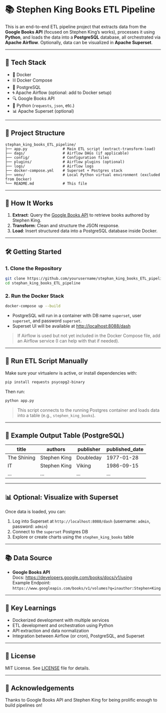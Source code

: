 # 📚 Stephen King Books ETL Pipeline

This is an end-to-end ETL pipeline project that extracts data from the **Google Books API** (focused on Stephen King’s works), processes it using **Python**, and loads the data into a **PostgreSQL** database, all orchestrated via **Apache Airflow**. Optionally, data can be visualized in **Apache Superset**.

---

## 🔧 Tech Stack

- 🐳 Docker
- ⛓️ Docker Compose
- 🐘 PostgreSQL
- 🌀 Apache Airflow (optional: add to Docker setup)
- 🔍 Google Books API
- 🐍 Python (`requests`, `json`, etc.)
- 📊 Apache Superset (optional)

---

## 📁 Project Structure

```
stephan_king_books_ETL_pipeline/
├── app.py                # Main ETL script (extract-transform-load)
├── dags/                 # Airflow DAGs (if applicable)
├── config/               # Configuration files
├── plugins/              # Airflow plugins (optional)
├── logs/                 # Airflow logs
├── docker-compose.yml    # Superset + Postgres stack
├── venv/                 # Local Python virtual environment (excluded from Docker)
└── README.md             # This file
```

---

## 🚀 How It Works

1. **Extract**: Query the [Google Books API](https://developers.google.com/books) to retrieve books authored by Stephen King.
2. **Transform**: Clean and structure the JSON response.
3. **Load**: Insert structured data into a PostgreSQL database inside Docker.

---

## 🛠️ Getting Started

### 1. Clone the Repository

```bash
git clone https://github.com/yourusername/stephan_king_books_ETL_pipeline.git
cd stephan_king_books_ETL_pipeline
```

### 2. Run the Docker Stack

```bash
docker-compose up --build
```

- PostgreSQL will run in a container with DB name `superset`, user `superset`, and password `superset`.
- Superset UI will be available at [http://localhost:8088/dash](http://localhost:8088/dash)

> If Airflow is used but not yet included in the Docker Compose file, add an Airflow service (I can help with that if needed).

---

## 🐍 Run ETL Script Manually

Make sure your virtualenv is active, or install dependencies with:

```bash
pip install requests psycopg2-binary
```

Then run:

```bash
python app.py
```

> This script connects to the running Postgres container and loads data into a table (e.g., `stephen_king_books`).

---

## 🧪 Example Output Table (PostgreSQL)

| title                         | authors        | publisher       | published_date |
|------------------------------|----------------|------------------|----------------|
| The Shining                  | Stephen King   | Doubleday        | 1977-01-28     |
| IT                           | Stephen King   | Viking           | 1986-09-15     |
| ...                          | ...            | ...              | ...            |

---

## 📊 Optional: Visualize with Superset

Once data is loaded, you can:
1. Log into Superset at `http://localhost:8088/dash` (username: `admin`, password: `admin`)
2. Connect to the `superset` Postgres DB
3. Explore or create charts using the `stephen_king_books` table

---

## 📚 Data Source

- **Google Books API**  
  Docs: https://developers.google.com/books/docs/v1/using  
  Example Endpoint:  
  `https://www.googleapis.com/books/v1/volumes?q=inauthor:Stephen+King`

---

## 🧠 Key Learnings

- Dockerized development with multiple services
- ETL development and orchestration using Python
- API extraction and data normalization
- Integration between Airflow (or cron), PostgreSQL, and Superset

---

## 📄 License

MIT License. See [LICENSE](LICENSE) file for details.

---

## 🙌 Acknowledgements

Thanks to Google Books API and Stephen King for being prolific enough to build pipelines on!